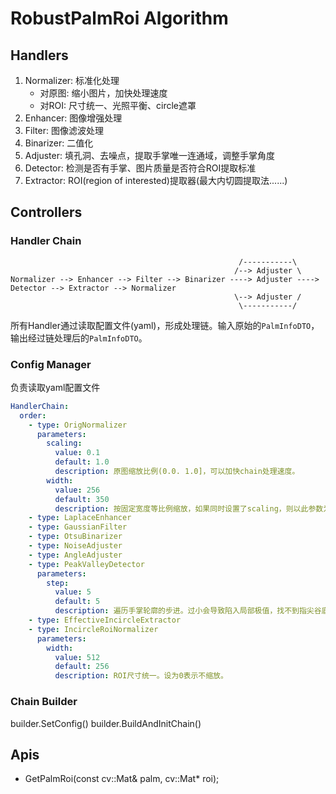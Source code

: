 # RobustPalmRoi Algorithm

## Handlers

1. Normalizer: 标准化处理
    - 对原图: 缩小图片，加快处理速度
    - 对ROI: 尺寸统一、光照平衡、circle遮罩
1. Enhancer: 图像增强处理
1. Filter: 图像滤波处理
1. Binarizer: 二值化
1. Adjuster: 填孔洞、去噪点，提取手掌唯一连通域，调整手掌角度
1. Detector: 检测是否有手掌、图片质量是否符合ROI提取标准
1. Extractor: ROI(region of interested)提取器(最大内切圆提取法......)

## Controllers

### Handler Chain

                                                       /-----------\
                                                      /--> Adjuster \
    Normalizer --> Enhancer --> Filter --> Binarizer ----> Adjuster ----> Detector --> Extractor --> Normalizer
                                                      \--> Adjuster /
                                                       \-----------/

所有Handler通过读取配置文件(yaml)，形成处理链。输入原始的`PalmInfoDTO`，输出经过链处理后的`PalmInfoDTO`。

### Config Manager

负责读取yaml配置文件

```yaml
HandlerChain:
  order:
    - type: OrigNormalizer
      parameters:
        scaling:
          value: 0.1
          default: 1.0
          description: 原图缩放比例(0.0. 1.0]，可以加快chain处理速度。
        width:
          value: 256
          default: 350
          description: 按固定宽度等比例缩放，如果同时设置了scaling，则以此参数为准
    - type: LaplaceEnhancer
    - type: GaussianFilter
    - type: OtsuBinarizer
    - type: NoiseAdjuster
    - type: AngleAdjuster
    - type: PeakValleyDetector
      parameters:
        step:
          value: 5
          default: 5
          description: 遍历手掌轮廓的步进。过小会导致陷入局部极值，找不到指尖谷底；过大会导致找到的指尖谷底不准确。建议在5~10之间
    - type: EffectiveIncircleExtractor
    - type: IncircleRoiNormalizer
      parameters:
        width:
          value: 512
          default: 256
          description: ROI尺寸统一。设为0表示不缩放。
```

### Chain Builder

builder.SetConfig()
builder.BuildAndInitChain()

## Apis

- GetPalmRoi(const cv::Mat& palm, cv::Mat* roi);
